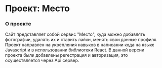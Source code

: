 # Проект: Место

### О проекте

Сайт представляет собой сервис "Место", куда можно добавлять фотографии, удалять их и ставить лайки, менять свои данные профиля. Проект направлен на укрепления навыков в написании кода на языке Javascript и в использовании библиотеки React. В данной версии проекта были добавлены регестрация и авторизация, это осуществляется через Api сервер.

